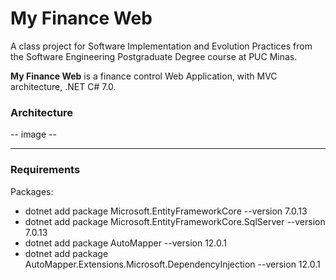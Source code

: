 # My Finance Web 

A class project for Software Implementation and Evolution Practices from the Software Engineering Postgraduate Degree course at PUC Minas.

**My Finance Web** is a finance control Web Application, with MVC architecture, .NET C# 7.0.

### Architecture

-- image --

-----
### Requirements

Packages:
- dotnet add package Microsoft.EntityFrameworkCore --version 7.0.13
- dotnet add package Microsoft.EntityFrameworkCore.SqlServer --version 7.0.13
- dotnet add package AutoMapper --version 12.0.1
- dotnet add package AutoMapper.Extensions.Microsoft.DependencyInjection  --version 12.0.1

